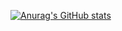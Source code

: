 [![Anurag's GitHub stats](https://github-readme-stats.vercel.app/api?username=PriviteraGabriele&show_icons=true&theme=radical)](https://github.com/PriviteraGabriele/github-readme-stats)
